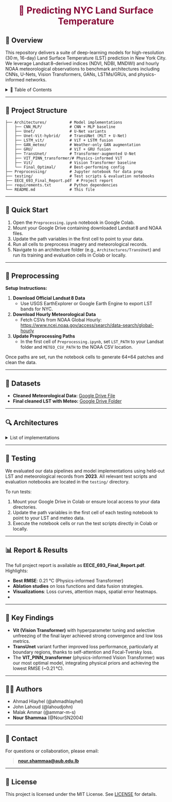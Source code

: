 <h1 align="center" style="color:#870637">🌇 Predicting NYC Land Surface Temperature</h1>
<p align="center">
  
</p>

## 📖 Overview
This repository delivers a suite of deep-learning models for high-resolution (30 m, 16-day) Land Surface Temperature (LST) prediction in New York City. We leverage Landsat 8–derived indices (NDVI, NDBI, MNDWI) and hourly NOAA meteorological observations to benchmark architectures including CNNs, U-Nets, Vision Transformers, GANs, LSTMs/GRUs, and physics-informed networks.

<details>
  <summary>📂 Table of Contents</summary>

  - [📖 Overview](#📖-overview)
  - [📁 Project Structure](#📁-project-structure)
  - [🚀 Quick Start](#🚀-quick-start)
  - [💾 Preprocessing](#💾-preprocessing)
  - [📂 Datasets](#📂-datasets)
  - [🔍 Architectures](#🔍-architectures)
  - [🧪 Testing](#🧪-testing)
  - [📊 Report & Results](#📊-report--results)
  - [👩‍💻 Authors](#👩‍💻-authors)
  - [📧 Contact](#📧-contact)
  - [📜 License](#📜-license)

</details>

---

## 📁 Project Structure
```
├── Architectures/          # Model implementations
│   ├── CNN_MLP/            # CNN + MLP baseline
│   ├── Unet/               # U-Net variants
│   ├── Unet-Vit-hybrid/    # TransUNet (MiT + U-Net)
│   ├── LSTM_vit/           # ViT + LSTM fusion
│   ├── GAN_meteo/          # Weather-only GAN augmentation
│   ├── GRU/                # ViT + GRU fusion
│   ├── TransUnet/          # Transformer-augmented U-Net
│   ├── VIT_PINN_transformer/# Physics-informed ViT
│   ├── Vit/                # Vision Transformer baseline
│   └── Final_Optimal/      # Best-performing config
├── Preprocessing/          # Jupyter notebook for data prep
├── testing/                # Test scripts & evaluation notebooks
├── EECE_693_Final_Report.pdf  # Project report
├── requirements.txt        # Python dependencies
└── README.md               # This file
```

---

## 🚀 Quick Start
1. Open the `Preprocessing.ipynb` notebook in Google Colab.
2. Mount your Google Drive containing downloaded Landsat 8 and NOAA files.
3. Update the path variables in the first cell to point to your data.
4. Run all cells to preprocess imagery and meteorological records.
5. Navigate to an architecture folder (e.g., `Architectures/TransUnet`) and run its training and evaluation cells in Colab or locally.

---

## 💾 Preprocessing
**Setup Instructions:**
1. **Download Official Landsat 8 Data**
   - Use USGS EarthExplorer or Google Earth Engine to export LST bands for NYC.
2. **Download Hourly Meteorological Data**
   - Fetch CSVs from NOAA Global Hourly: https://www.ncei.noaa.gov/access/search/data-search/global-hourly
3. **Update Preprocessing Paths**
   - In the first cell of `Preprocessing.ipynb`, set `LST_PATH` to your Landsat folder and `METEO_CSV_PATH` to the NOAA CSV location.

Once paths are set, run the notebook cells to generate 64×64 patches and clean the data.

---

## 📂 Datasets
- **Cleaned Meteorological Data:** [Google Drive File](https://drive.google.com/file/d/1ss4D_ZkzQWdW9VIsAOJFZBPHo05u04sR/view?usp=drive_link)
- **Final cleaned LST with Meteo:** [Google Drive Folder](https://drive.google.com/drive/folders/1nXb8mzun6akRigNKNxWN9S0lplsE6m3V?usp=drive_link)

---

## 🔍 Architectures
<details>
<summary>List of implementations</summary>

- **CNN_MLP**: Baseline CNN + MLP fusion of image & weather tokens.
- **Unet**: Standard U-Net with multiple variants — loss functions include Smooth L1, L1, and Focal-Tversky; one implementation features a ResNet encoder, while another integrates the SEBlock described in the report.
- **Unet-Vit-hybrid**: TransUNet combining the Mix Transformer (MiT-B0) backbone with a U-Net decoder for spatio-temporal fusion.
- **LSTM_vit**: Vision Transformer backbone fused with a 6-hour LSTM head to incorporate sequential meteorological inputs.
- **GAN_meteo**: Conditional GAN architecture for data augmentation, generating synthetic meteorological feature maps only.
- **GRU**: Fusion model using a Vision Transformer encoder with a GRU module to process weather sequences.
- **TransUnet**: Transformer-augmented U-Net that leverages self-attention layers and employs the Focal-Tversky loss for improved boundary delineation.
- **VIT_PINN_transformer**: Physics-informed Vision Transformer integrating Newtonian cooling priors to enforce physically realistic temperature decay patterns.
- **Vit**: Vision Transformer baseline model, enhanced through hyperparameter tuning and selective unfreezing of the final layer.
- **Final_Optimal**: Hyperparameter-tuned best-performing configuration using a physics-informed Vision Transformer (achieved RMSE ≈ 0.21 °C).

</details>

---

## 🧪 Testing
We evaluated our data pipelines and model implementations using held-out LST and meteorological records from **2023**. All relevant test scripts and evaluation notebooks are located in the `testing/` directory.

To run tests:
1. Mount your Google Drive in Colab or ensure local access to your data directories.
2. Update the path variables in the first cell of each testing notebook to point to your LST and meteo data.
3. Execute the notebook cells or run the test scripts directly in Colab or locally.

---

## 📊 Report & Results
The full project report is available as **EECE_693_Final_Report.pdf**. Highlights:
- **Best RMSE**: 0.21 °C (Physics-informed Transformer)
- **Ablation studies** on loss functions and data fusion strategies.
- **Visualizations**: Loss curves, attention maps, spatial error heatmaps.
- 
---

## 🔑 Key Findings
- **Vit (Vision Transformer)** with hyperparameter tuning and selective unfreezing of the final layer achieved strong convergence and low loss metrics.
- **TransUnet** variant further improved loss performance, particularly at boundary regions, thanks to self-attention and Focal-Tversky loss.
- The **VIT_PINN_transformer** (physics-informed Vision Transformer) was our most optimal model, integrating physical priors and achieving the lowest RMSE (~0.21 °C).

---

## 👩‍💻 Authors
- Ahmad Hlayhel (@ahmadhlayhel)
- John Lahoud (@lahoudjohn)
- Malak Ammar (@ammar-m-s)
- **Nour Shammaa** (@NourSN2004)

---

## 📧 Contact
For questions or collaboration, please email:
> **nour.shammaa@aub.edu.lb**

---

## 📜 License
This project is licensed under the MIT License. See [LICENSE](LICENSE) for details.


